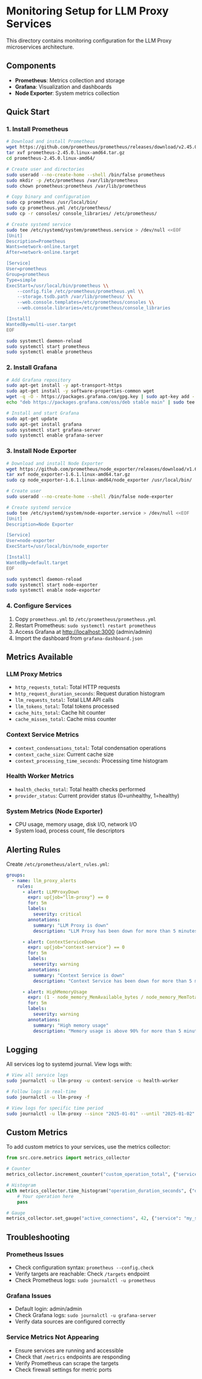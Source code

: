 # Monitoring Setup for LLM Proxy Services

This directory contains monitoring configuration for the LLM Proxy microservices architecture.

## Components

- **Prometheus**: Metrics collection and storage
- **Grafana**: Visualization and dashboards
- **Node Exporter**: System metrics collection

## Quick Start

### 1. Install Prometheus

```bash
# Download and install Prometheus
wget https://github.com/prometheus/prometheus/releases/download/v2.45.0/prometheus-2.45.0.linux-amd64.tar.gz
tar xvf prometheus-2.45.0.linux-amd64.tar.gz
cd prometheus-2.45.0.linux-amd64/

# Create user and directories
sudo useradd --no-create-home --shell /bin/false prometheus
sudo mkdir -p /etc/prometheus /var/lib/prometheus
sudo chown prometheus:prometheus /var/lib/prometheus

# Copy binary and configuration
sudo cp prometheus /usr/local/bin/
sudo cp prometheus.yml /etc/prometheus/
sudo cp -r consoles/ console_libraries/ /etc/prometheus/

# Create systemd service
sudo tee /etc/systemd/system/prometheus.service > /dev/null <<EOF
[Unit]
Description=Prometheus
Wants=network-online.target
After=network-online.target

[Service]
User=prometheus
Group=prometheus
Type=simple
ExecStart=/usr/local/bin/prometheus \\
    --config.file /etc/prometheus/prometheus.yml \\
    --storage.tsdb.path /var/lib/prometheus/ \\
    --web.console.templates=/etc/prometheus/consoles \\
    --web.console.libraries=/etc/prometheus/console_libraries

[Install]
WantedBy=multi-user.target
EOF

sudo systemctl daemon-reload
sudo systemctl start prometheus
sudo systemctl enable prometheus
```

### 2. Install Grafana

```bash
# Add Grafana repository
sudo apt-get install -y apt-transport-https
sudo apt-get install -y software-properties-common wget
wget -q -O - https://packages.grafana.com/gpg.key | sudo apt-key add -
echo "deb https://packages.grafana.com/oss/deb stable main" | sudo tee -a /etc/apt/sources.list.d/grafana.list

# Install and start Grafana
sudo apt-get update
sudo apt-get install grafana
sudo systemctl start grafana-server
sudo systemctl enable grafana-server
```

### 3. Install Node Exporter

```bash
# Download and install Node Exporter
wget https://github.com/prometheus/node_exporter/releases/download/v1.6.1/node_exporter-1.6.1.linux-amd64.tar.gz
tar xvf node_exporter-1.6.1.linux-amd64.tar.gz
sudo cp node_exporter-1.6.1.linux-amd64/node_exporter /usr/local/bin/

# Create user
sudo useradd --no-create-home --shell /bin/false node-exporter

# Create systemd service
sudo tee /etc/systemd/system/node-exporter.service > /dev/null <<EOF
[Unit]
Description=Node Exporter

[Service]
User=node-exporter
ExecStart=/usr/local/bin/node_exporter

[Install]
WantedBy=default.target
EOF

sudo systemctl daemon-reload
sudo systemctl start node-exporter
sudo systemctl enable node-exporter
```

### 4. Configure Services

1. Copy `prometheus.yml` to `/etc/prometheus/prometheus.yml`
2. Restart Prometheus: `sudo systemctl restart prometheus`
3. Access Grafana at [http://localhost:3000](http://localhost:3000) (admin/admin)
4. Import the dashboard from `grafana-dashboard.json`

## Metrics Available

### LLM Proxy Metrics

- `http_requests_total`: Total HTTP requests
- `http_request_duration_seconds`: Request duration histogram
- `llm_requests_total`: Total LLM API calls
- `llm_tokens_total`: Total tokens processed
- `cache_hits_total`: Cache hit counter
- `cache_misses_total`: Cache miss counter

### Context Service Metrics

- `context_condensations_total`: Total condensation operations
- `context_cache_size`: Current cache size
- `context_processing_time_seconds`: Processing time histogram

### Health Worker Metrics

- `health_checks_total`: Total health checks performed
- `provider_status`: Current provider status (0=unhealthy, 1=healthy)

### System Metrics (Node Exporter)

- CPU usage, memory usage, disk I/O, network I/O
- System load, process count, file descriptors

## Alerting Rules

Create `/etc/prometheus/alert_rules.yml`:

```yaml
groups:
  - name: llm_proxy_alerts
    rules:
      - alert: LLMProxyDown
        expr: up{job="llm-proxy"} == 0
        for: 5m
        labels:
          severity: critical
        annotations:
          summary: "LLM Proxy is down"
          description: "LLM Proxy has been down for more than 5 minutes"

      - alert: ContextServiceDown
        expr: up{job="context-service"} == 0
        for: 5m
        labels:
          severity: warning
        annotations:
          summary: "Context Service is down"
          description: "Context Service has been down for more than 5 minutes"

      - alert: HighMemoryUsage
        expr: (1 - node_memory_MemAvailable_bytes / node_memory_MemTotal_bytes) * 100 > 90
        for: 5m
        labels:
          severity: warning
        annotations:
          summary: "High memory usage"
          description: "Memory usage is above 90% for more than 5 minutes"
```

## Logging

All services log to systemd journal. View logs with:

```bash
# View all service logs
sudo journalctl -u llm-proxy -u context-service -u health-worker

# Follow logs in real-time
sudo journalctl -u llm-proxy -f

# View logs for specific time period
sudo journalctl -u llm-proxy --since "2025-01-01" --until "2025-01-02"
```

## Custom Metrics

To add custom metrics to your services, use the metrics collector:

```python
from src.core.metrics import metrics_collector

# Counter
metrics_collector.increment_counter("custom_operation_total", {"service": "my_service"})

# Histogram
with metrics_collector.time_histogram("operation_duration_seconds", {"operation": "my_op"}):
    # Your operation here
    pass

# Gauge
metrics_collector.set_gauge("active_connections", 42, {"service": "my_service"})
```

## Troubleshooting

### Prometheus Issues

- Check configuration syntax: `prometheus --config.check`
- Verify targets are reachable: Check `/targets` endpoint
- Check Prometheus logs: `sudo journalctl -u prometheus`

### Grafana Issues

- Default login: admin/admin
- Check Grafana logs: `sudo journalctl -u grafana-server`
- Verify data sources are configured correctly

### Service Metrics Not Appearing

- Ensure services are running and accessible
- Check that `/metrics` endpoints are responding
- Verify Prometheus can scrape the targets
- Check firewall settings for metric ports
